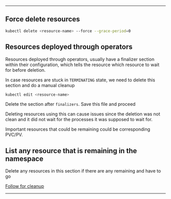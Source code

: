 
---

## Force delete resources

```bash
kubectl delete <resource-name> --force --grace-period=0
```

## Resources deployed through operators

Resources deployed through operators, usually have a finalizer section within their configuration, which tells the resource which resource to wait for before deletion.

In case resources are stuck in `TERMINATING` state, we need to delete this section and do a manual cleanup

```bash
kubectl edit <resource-name>
```

Delete the section after `finalizers`. Save this file and proceed

Deleting resources using this can cause issues since the deletion was not clean and it did not wait for the processes it was supposed to wait for.

Important resources that could be remaining could be corresponding PVC/PV.

## List any resource that is remaining in the namespace

Delete any resources in this section if there are any remaining and have to go

[Follow for cleanup](./list%20all%20resources.md)

---

